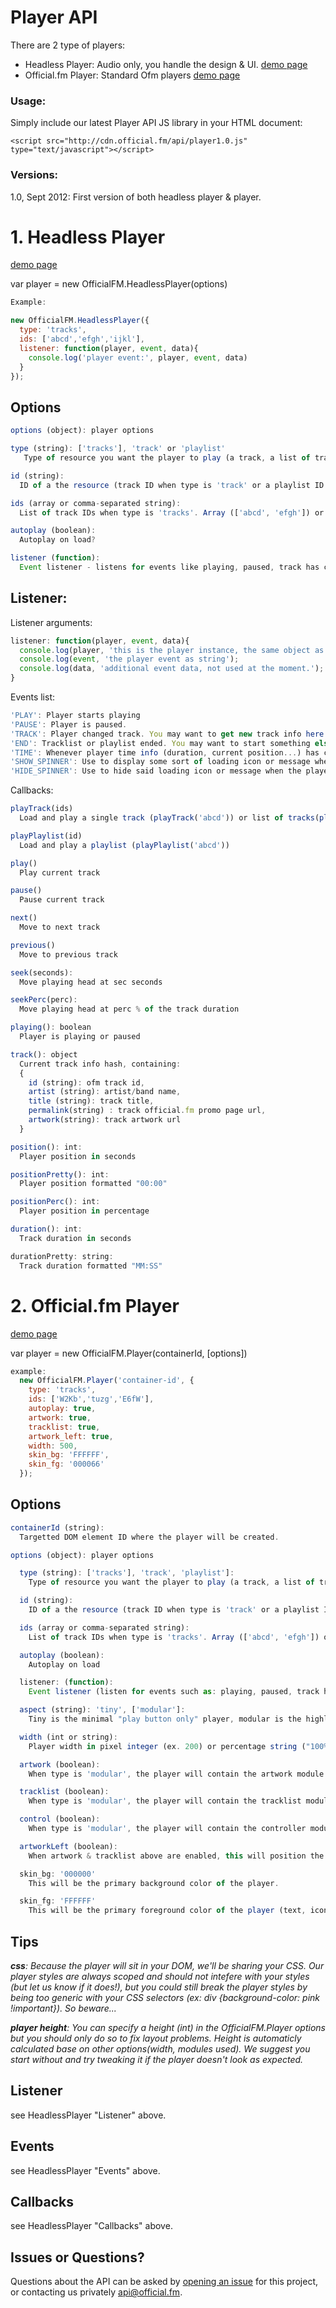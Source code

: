 # Player API

There are 2 type of players:
  - Headless Player:  Audio only, you handle the design & UI. [demo page](http://jsfiddle.net/85LX8/)
  - Official.fm Player: Standard Ofm players [demo page](http://jsfiddle.net/p6ecF/)

### Usage: 

Simply include our latest Player API JS library in your HTML document:

    <script src="http://cdn.official.fm/api/player1.0.js" type="text/javascript"></script> 


### Versions: 
1.0, Sept 2012: First version of both headless player & player.


# 1. Headless Player

[demo page](http://jsfiddle.net/85LX8/)

var player = new OfficialFM.HeadlessPlayer(options)

```javascript
Example:

new OfficialFM.HeadlessPlayer({
  type: 'tracks',
  ids: ['abcd','efgh','ijkl'],
  listener: function(player, event, data){
    console.log('player event:', player, event, data)
  }
});
```

## Options

```javascript
options (object): player options

type (string): ['tracks'], 'track' or 'playlist'
   Type of resource you want the player to play (a track, a list of tracks or a playlist)

id (string):
  ID of a the resource (track ID when type is 'track' or a playlist ID when type is 'playlist')

ids (array or comma-separated string):
  List of track IDs when type is 'tracks'. Array (['abcd', 'efgh']) or a comma-separated string of IDs ('abcd, efgh')

autoplay (boolean):
  Autoplay on load?

listener (function): 
  Event listener - listens for events like playing, paused, track has changed... more on this below.
```

## Listener:

Listener arguments:
```javascript
listener: function(player, event, data){
  console.log(player, 'this is the player instance, the same object as returned by "new OfficialFM.HeadlessPlayer(..)"');
  console.log(event, 'the player event as string');
  console.log(data, 'additional event data, not used at the moment.');
}
```

Events list:
```javascript
'PLAY': Player starts playing
'PAUSE': Player is paused.
'TRACK': Player changed track. You may want to get new track info here (artist/title..)
'END': Tracklist or playlist ended. You may want to start something else when this event is fired; start playing another player, restart player, play a video of a kitten, etc...
'TIME': Whenever player time info (duration, current position...) has changed. Called ~twice per seccond when player is loading or playing.
'SHOW_SPINNER': Use to display some sort of loading icon or message when the player busy.
'HIDE_SPINNER': Use to hide said loading icon or message when the player is no longer inconvenienced.
```

Callbacks:
```javascript
playTrack(ids)
  Load and play a single track (playTrack('abcd')) or list of tracks(playTrack('abcd, efgh') or playTrack(['abcd', 'efgh']))

playPlaylist(id)
  Load and play a playlist (playPlaylist('abcd'))

play()
  Play current track

pause()
  Pause current track

next()
  Move to next track

previous()
  Move to previous track

seek(seconds):
  Move playing head at sec seconds

seekPerc(perc):
  Move playing head at perc % of the track duration

playing(): boolean
  Player is playing or paused

track(): object
  Current track info hash, containing:
  {
    id (string): ofm track id,
    artist (string): artist/band name,
    title (string): track title,
    permalink(string) : track official.fm promo page url,
    artwork(string): track artwork url
  }

position(): int:
  Player position in seconds

positionPretty(): int:
  Player position formatted "00:00"

positionPerc(): int:
  Player position in percentage

duration(): int: 
  Track duration in seconds

durationPretty: string:
  Track duration formatted "MM:SS"
```

# 2. Official.fm Player

[demo page](http://jsfiddle.net/p6ecF/)

var player = new OfficialFM.Player(containerId, [options])

```javascript
example:
  new OfficialFM.Player('container-id', {
    type: 'tracks',
    ids: ['W2Kb','tuzg','E6fW'],
    autoplay: true,
    artwork: true,
    tracklist: true,
    artwork_left: true,
    width: 500,
    skin_bg: 'FFFFFF',
    skin_fg: '000066'
  });
```

## Options

```javascript
containerId (string): 
  Targetted DOM element ID where the player will be created.

options (object): player options

  type (string): ['tracks'], 'track', 'playlist']: 
    Type of resource you want the player to play (a track, a list of tracks or a playlist).

  id (string): 
    ID of a the resource (track ID when type is 'track' or a playlist ID when type is 'playlist')

  ids (array or comma-separated string):
    List of track IDs when type is 'tracks'. Array (['abcd', 'efgh']) or a comma-separated string of IDs ('abcd, efgh')

  autoplay (boolean): 
    Autoplay on load

  listener: (function): 
    Event listener (listen for events such as: playing, paused, track has changed...)

  aspect (string): 'tiny', ['modular']: 
    Tiny is the minimal "play button only" player, modular is the highly customizable player (see tracklist, artwork, control, artworkLeft options below).

  width (int or string): 
    Player width in pixel integer (ex. 200) or percentage string ("100%").

  artwork (boolean):
    When type is 'modular', the player will contain the artwork module.

  tracklist (boolean): 
    When type is 'modular', the player will contain the tracklist module.

  control (boolean):
    When type is 'modular', the player will contain the controller module.  The controller module includes a play button, start and end times and the timeline.

  artworkLeft (boolean):
    When artwork & tracklist above are enabled, this will position the artwork on the left of the tracklist.

  skin_bg: '000000'
    This will be the primary background color of the player.  

  skin_fg: 'FFFFFF'
    This will be the primary foreground color of the player (text, icons, etc).
```

## Tips

_**css**: Because the player will sit in your DOM, we'll be sharing your CSS. Our player styles are always scoped and should not intefere with your styles (but let us know if it does!), but you could still break the player styles by being too generic with your CSS selectors (ex: div {background-color: pink !important}). So beware..._

_**player height**: You can specify a height (int) in the OfficialFM.Player options but you should only do so to fix layout problems. Height is automaticly calculated base on other options(width, modules used). We suggest you start without and try tweaking it if the player doesn't look as expected._


## Listener
see HeadlessPlayer "Listener" above.

## Events
see HeadlessPlayer "Events" above.

## Callbacks
see HeadlessPlayer "Callbacks" above.


## Issues or Questions?

Questions about the API can be asked by [opening an issue](https://github.com/officialfm/api/issues/new) for this project, or contacting us privately [api@official.fm](mailto:api@official.fm).
